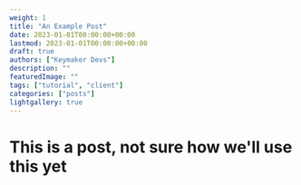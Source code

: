 ```yaml
---
weight: 1
title: "An Example Post"
date: 2023-01-01T00:00:00+00:00
lastmod: 2023-01-01T00:00:00+00:00
draft: true
authors: ["Keymaker Devs"]
description: ""
featuredImage: ""
tags: ["tutorial", "client"]
categories: ["posts"]
lightgallery: true
---
```


# This is a post, not sure how we'll use this yet